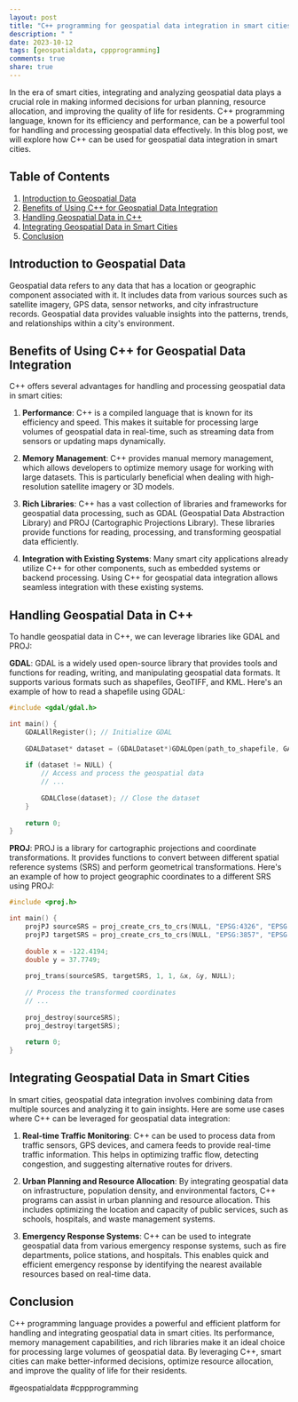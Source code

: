 ```yaml
---
layout: post
title: "C++ programming for geospatial data integration in smart cities"
description: " "
date: 2023-10-12
tags: [geospatialdata, cppprogramming]
comments: true
share: true
---
```


In the era of smart cities, integrating and analyzing geospatial data plays a crucial role in making informed decisions for urban planning, resource allocation, and improving the quality of life for residents. C++ programming language, known for its efficiency and performance, can be a powerful tool for handling and processing geospatial data effectively. In this blog post, we will explore how C++ can be used for geospatial data integration in smart cities.

## Table of Contents
1. [Introduction to Geospatial Data](#introduction-to-geospatial-data)
2. [Benefits of Using C++ for Geospatial Data Integration](#benefits-of-using-c-for-geospatial-data-integration)
3. [Handling Geospatial Data in C++](#handling-geospatial-data-in-c)
4. [Integrating Geospatial Data in Smart Cities](#integrating-geospatial-data-in-smart-cities)
5. [Conclusion](#conclusion)

## Introduction to Geospatial Data

Geospatial data refers to any data that has a location or geographic component associated with it. It includes data from various sources such as satellite imagery, GPS data, sensor networks, and city infrastructure records. Geospatial data provides valuable insights into the patterns, trends, and relationships within a city's environment.

## Benefits of Using C++ for Geospatial Data Integration

C++ offers several advantages for handling and processing geospatial data in smart cities:

1. **Performance**: C++ is a compiled language that is known for its efficiency and speed. This makes it suitable for processing large volumes of geospatial data in real-time, such as streaming data from sensors or updating maps dynamically.

2. **Memory Management**: C++ provides manual memory management, which allows developers to optimize memory usage for working with large datasets. This is particularly beneficial when dealing with high-resolution satellite imagery or 3D models.

3. **Rich Libraries**: C++ has a vast collection of libraries and frameworks for geospatial data processing, such as GDAL (Geospatial Data Abstraction Library) and PROJ (Cartographic Projections Library). These libraries provide functions for reading, processing, and transforming geospatial data efficiently.

4. **Integration with Existing Systems**: Many smart city applications already utilize C++ for other components, such as embedded systems or backend processing. Using C++ for geospatial data integration allows seamless integration with these existing systems.

## Handling Geospatial Data in C++

To handle geospatial data in C++, we can leverage libraries like GDAL and PROJ:

**GDAL**: GDAL is a widely used open-source library that provides tools and functions for reading, writing, and manipulating geospatial data formats. It supports various formats such as shapefiles, GeoTIFF, and KML. Here's an example of how to read a shapefile using GDAL:

```cpp
#include <gdal/gdal.h>

int main() {
    GDALAllRegister(); // Initialize GDAL
    
    GDALDataset* dataset = (GDALDataset*)GDALOpen(path_to_shapefile, GA_ReadOnly);
    
    if (dataset != NULL) {
        // Access and process the geospatial data
        // ...
        
        GDALClose(dataset); // Close the dataset
    }
    
    return 0;
}
```

**PROJ**: PROJ is a library for cartographic projections and coordinate transformations. It provides functions to convert between different spatial reference systems (SRS) and perform geometrical transformations. Here's an example of how to project geographic coordinates to a different SRS using PROJ:

```cpp
#include <proj.h>

int main() {
    projPJ sourceSRS = proj_create_crs_to_crs(NULL, "EPSG:4326", "EPSG:3857", NULL);
    projPJ targetSRS = proj_create_crs_to_crs(NULL, "EPSG:3857", "EPSG:4326", NULL);
    
    double x = -122.4194;
    double y = 37.7749;
    
    proj_trans(sourceSRS, targetSRS, 1, 1, &x, &y, NULL);
    
    // Process the transformed coordinates
    // ...
    
    proj_destroy(sourceSRS);
    proj_destroy(targetSRS);
    
    return 0;
}
```

## Integrating Geospatial Data in Smart Cities

In smart cities, geospatial data integration involves combining data from multiple sources and analyzing it to gain insights. Here are some use cases where C++ can be leveraged for geospatial data integration:

1. **Real-time Traffic Monitoring**: C++ can be used to process data from traffic sensors, GPS devices, and camera feeds to provide real-time traffic information. This helps in optimizing traffic flow, detecting congestion, and suggesting alternative routes for drivers.

2. **Urban Planning and Resource Allocation**: By integrating geospatial data on infrastructure, population density, and environmental factors, C++ programs can assist in urban planning and resource allocation. This includes optimizing the location and capacity of public services, such as schools, hospitals, and waste management systems.

3. **Emergency Response Systems**: C++ can be used to integrate geospatial data from various emergency response systems, such as fire departments, police stations, and hospitals. This enables quick and efficient emergency response by identifying the nearest available resources based on real-time data.

## Conclusion

C++ programming language provides a powerful and efficient platform for handling and integrating geospatial data in smart cities. Its performance, memory management capabilities, and rich libraries make it an ideal choice for processing large volumes of geospatial data. By leveraging C++, smart cities can make better-informed decisions, optimize resource allocation, and improve the quality of life for their residents.

#geospatialdata #cppprogramming